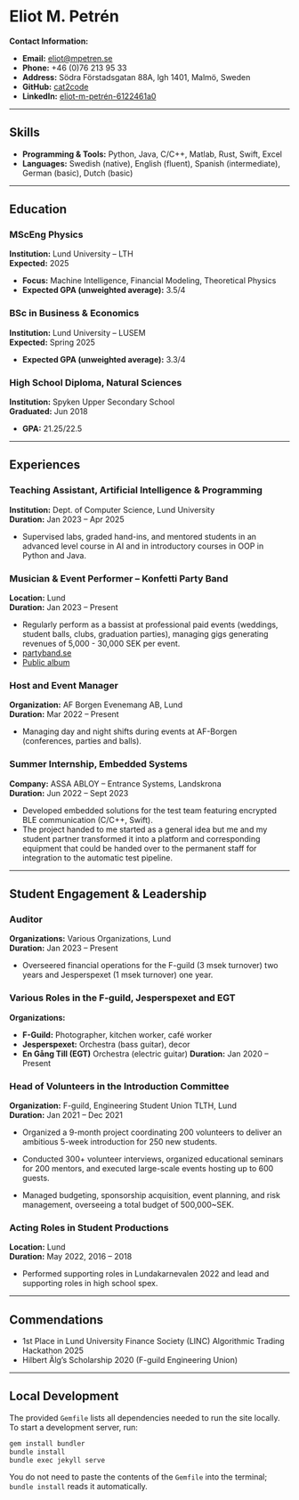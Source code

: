 # Eliot M. Petrén

<!---
This is a repo that implements websites on my the personal domain I own "mpetren.se" and first and foremost 
my resume is hosted at the main page "www.mpetren.se". The websites are written in Markdown, built with Jekyll 
and deployed with Github Pages.

mpetren.se - Resume.
mpetren.se/blog - Personal blog posting random stuff from my life. Some posts are tweet-long and some are not. This site collects all posts that I do on the other blog-like sites. 
mpetren.se/code123 - Code blog posting my hobby projects or progress of stuff I try to learn.
mpetren.se/reviews - Review blog grading albums and movies that I like or have other thoughts about that I want to share with the world.
--->

**Contact Information:**  
- **Email:** [eliot@mpetren.se](mailto:eliot@mpetren.se)  
- **Phone:** +46 (0)76 213 95 33  
- **Address:** Södra Förstadsgatan 88A, lgh 1401, Malmö, Sweden  
- **GitHub:** [cat2code](https://github.com/cat2code)  
- **LinkedIn:** [eliot-m-petrén-6122461a0](https://www.linkedin.com/in/eliot-m-petrén-6122461a0/)

---

## Skills

- **Programming & Tools:** Python, Java, C/C++, Matlab, Rust, Swift, Excel
- **Languages:** Swedish (native), English (fluent), Spanish (intermediate), German (basic), Dutch (basic)

---

## Education

### MScEng Physics  
**Institution:** Lund University – LTH  
**Expected:** 2025  
- **Focus:** Machine Intelligence, Financial Modeling, Theoretical Physics  
- **Expected GPA (unweighted average):** 3.5/4

### BSc in Business & Economics  
**Institution:** Lund University – LUSEM  
**Expected:** Spring 2025  
- **Expected GPA (unweighted average):** 3.3/4

### High School Diploma, Natural Sciences  
**Institution:** Spyken Upper Secondary School  
**Graduated:** Jun 2018  
- **GPA:** 21.25/22.5

---


## Experiences

### Teaching Assistant, Artificial Intelligence & Programming  
**Institution:** Dept. of Computer Science, Lund University  
**Duration:** Jan 2023 – Apr 2025  
- Supervised labs, graded hand-ins, and mentored students in an advanced level course in AI and in introductory courses in OOP in Python and Java.

### Musician & Event Performer – Konfetti Party Band
**Location:** Lund  
**Duration:** Jan 2023 – Present  
-  Regularly perform as a bassist at professional paid events (weddings, student balls, clubs, graduation parties), managing gigs generating revenues of 5,000 - 30,000 SEK per event.
- [partyband.se](www.partyband.se)
- [Public album](https://drive.google.com/drive/folders/1fI-gs2-eANfXXcyKHxWhzAeRG-byMLTb?usp=share_link)

### Host and Event Manager  
**Organization:** AF Borgen Evenemang AB, Lund  
**Duration:** Mar 2022 – Present
- Managing day and night shifts during events at AF-Borgen (conferences, parties and balls). 

### Summer Internship, Embedded Systems  
**Company:** ASSA ABLOY – Entrance Systems, Landskrona  
**Duration:** Jun 2022 – Sept 2023  
- Developed embedded solutions for the test team featuring encrypted BLE communication (C/C++, Swift).
- The project handed to me started as a general idea but me and my student partner transformed it into a platform and corresponding equipment that could be handed over to the permanent staff for integration to the automatic test pipeline.

---

## Student Engagement & Leadership

### Auditor  
**Organizations:** Various Organizations, Lund  
**Duration:** Jan 2023 – Present  
- Overseered financial operations for the F-guild (3 msek turnover) two years and Jesperspexet (1 msek turnover) one year.

### Various Roles in the F-guild, Jesperspexet and EGT
**Organizations:**  
- **F-Guild:** Photographer, kitchen worker, café worker  
- **Jesperspexet:** Orchestra (bass guitar), decor
- **En Gång Till (EGT)** Orchestra (electric guitar)
**Duration:** Jan 2020 – Present

### Head of Volunteers in the Introduction Committee
**Organization:** F-guild, Engineering Student Union TLTH, Lund  
**Duration:** Jan 2021 – Dec 2021  
- Organized a 9-month project coordinating 200 volunteers to deliver an ambitious 5-week introduction for 250 new students.
  
- Conducted 300+ volunteer interviews, organized educational seminars for 200 mentors, and executed large-scale events hosting up to 600 guests.
  
- Managed budgeting, sponsorship acquisition, event planning, and risk management, overseeing a total budget of 500,000~SEK.

### Acting Roles in Student Productions  
**Location:** Lund  
**Duration:** May 2022, 2016 – 2018
- Performed supporting roles in Lundakarnevalen 2022 and lead and supporting roles in high school spex.

---

## Commendations

- 1st Place in Lund University Finance Society (LINC) Algorithmic Trading Hackathon 2025  
- Hilbert Älg’s Scholarship 2020 (F-guild Engineering Union)

---

## Local Development

The provided `Gemfile` lists all dependencies needed to run the site locally.
To start a development server, run:

```bash
gem install bundler
bundle install
bundle exec jekyll serve
```

You do not need to paste the contents of the `Gemfile` into the terminal;
`bundle install` reads it automatically.
